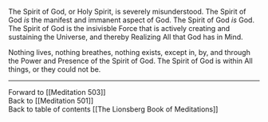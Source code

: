The Spirit of God, or Holy Spirit, is severely misunderstood. The Spirit of God *is* the manifest and immanent aspect of God. The Spirit of God *is* God. The Spirit of God is the insivisble Force that is actively creating and sustaining the Universe, and thereby Realizing All that God has in Mind. 

Nothing lives, nothing breathes, nothing exists, except in, by, and through the Power and Presence of the Spirit of God. The Spirit of God is within All things, or they could not be. 

___

Forward to [[Meditation 503]]  
Back to [[Meditation 501]]  
Back to table of contents [[The Lionsberg Book of Meditations]]  